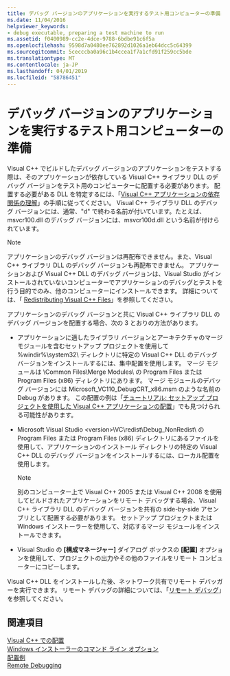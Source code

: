 ```yaml
---
title: デバッグ バージョンのアプリケーションを実行するテスト用コンピューターの準備
ms.date: 11/04/2016
helpviewer_keywords:
- debug executable, preparing a test machine to run
ms.assetid: f0400989-cc2e-4dce-9788-6bdbe91c6f5a
ms.openlocfilehash: 9598d7a0480ee762892d1026a1eb64dcc5c64399
ms.sourcegitcommit: 5cecccba0a96c1b4ccea1f7a1cfd91f259cc5bde
ms.translationtype: MT
ms.contentlocale: ja-JP
ms.lasthandoff: 04/01/2019
ms.locfileid: "58786451"
---
```

# <a name="preparing-a-test-machine-to-run-a-debug-executable"></a>デバッグ バージョンのアプリケーションを実行するテスト用コンピューターの準備

Visual C++ でビルドしたデバッグ バージョンのアプリケーションをテストする際は、そのアプリケーションが依存している Visual C++ ライブラリ DLL のデバッグ バージョンをテスト用のコンピューターに配置する必要があります。 配置する必要がある DLL を特定するには、「[Visual C++ アプリケーションの依存関係の理解](understanding-the-dependencies-of-a-visual-cpp-application.md)」の手順に従ってください。 Visual C++ ライブラリ DLL のデバッグ バージョンには、通常、"d" で終わる名前が付いています。たとえば、msvcr100.dll のデバッグ バージョンには、msvcr100d.dll という名前が付けられています。

> [!NOTE]
>  アプリケーションのデバッグ バージョンは再配布できません。また、Visual C++ ライブラリ DLL のデバッグ バージョンも再配布できません。 アプリケーションおよび Visual C++ DLL のデバッグ バージョンは、Visual Studio がインストールされていないコンピューターでアプリケーションのデバッグとテストを行う目的でのみ、他のコンピューターにインストールできます。 詳細については、「 [Redistributing Visual C++ Files](redistributing-visual-cpp-files.md)」を参照してください。

アプリケーションのデバッグ バージョンと共に Visual C++ ライブラリ DLL のデバッグ バージョンを配置する場合、次の 3 とおりの方法があります。

- アプリケーションに適したライブラリ バージョンとアーキテクチャのマージ モジュールを含むセットアップ プロジェクトを使用して %windir%\system32\ ディレクトリに特定の Visual C++ DLL のデバッグ バージョンをインストールするには、集中配置を使用します。 マージ モジュールは \Common Files\Merge Modules\\ の Program Files または Program Files (x86) ディレクトリにあります。 マージ モジュールのデバッグ バージョンには Microsoft_VC110_DebugCRT_x86.msm のような名前の Debug があります。 この配置の例は「[チュートリアル: セットアップ プロジェクトを使用した Visual C++ アプリケーションの配置](walkthrough-deploying-a-visual-cpp-application-by-using-a-setup-project.md)」でも見つけられる可能性があります。

- Microsoft Visual Studio \<version>\VC\redist\Debug_NonRedist\\ の Program Files または Program Files (x86) ディレクトリにあるファイルを使用して、アプリケーションのインストール ディレクトリの特定の Visual C++ DLL のデバッグ バージョンをインストールするには、ローカル配置を使用します。

    > [!NOTE]
    >  別のコンピューター上で Visual C++ 2005 または Visual C++ 2008 を使用してビルドされたアプリケーションをリモート デバッグする場合、Visual C++ ライブラリ DLL のデバッグ バージョンを共有の side-by-side アセンブリとして配置する必要があります。 セットアップ プロジェクトまたは Windows インストーラーを使用して、対応するマージ モジュールをインストールできます。

- Visual Studio の **[構成マネージャー]** ダイアログ ボックスの **[配置]** オプションを使用して、プロジェクトの出力やその他のファイルをリモート コンピューターにコピーします。

Visual C++ DLL をインストールした後、ネットワーク共有でリモート デバッガーを実行できます。 リモート デバッグの詳細については、「[リモート デバッグ](/visualstudio/debugger/remote-debugging.md)」を参照してください。

## <a name="see-also"></a>関連項目

[Visual C++ での配置](deployment-in-visual-cpp.md)<br>
[Windows インストーラーのコマンド ライン オプション](/windows/desktop/Msi/command-line-options)<br>
[配置例](deployment-examples.md)<br>
[Remote Debugging](/visualstudio/debugger/remote-debugging.md)
